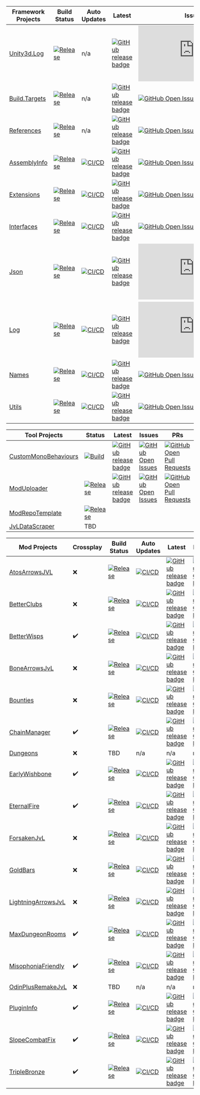 | Framework Projects | Build Status | Auto Updates | Latest | Issues | PRs |
| ------------- | ------------- | ------------- | ------------- | ------------- | ------------- |
| [Unity3d.Log](https://github.com/Digitalroot-Valheim/Digitalroot.Unity3d.Log) | [![Release](https://github.com/Digitalroot-Valheim/Digitalroot.Unity3d.Log/actions/workflows/release.yml/badge.svg?branch=main)](https://github.com/Digitalroot-Valheim/Digitalroot.Unity3d.Log/actions/workflows/release.yml) | n/a | [![GitHub release badge](https://badgen.net/github/release/Digitalroot-Valheim/Digitalroot.Unity3d.Log/stable)](https://github.com/Digitalroot-Valheim/Digitalroot.Unity3d.Log/releases/latest) | [![GitHub Open Issues](https://badgen.net/github/open-issues/Digitalroot-Valheim/Digitalroot.Unity3d.Log)](https://github.com/Digitalroot-Valheim/Digitalroot.Unity3d.Log/issues) | [![GitHub Open Pull Requests](https://badgen.net/github/open-prs/Digitalroot-Valheim/Digitalroot.Unity3d.Log)](https://github.com/Digitalroot-Valheim/Digitalroot.Unity3d.Log/pulls) |
| [Build.Targets](https://github.com/Digitalroot-Valheim/Digitalroot.Valheim.Build.Targets) | [![Release](https://github.com/Digitalroot-Valheim/Digitalroot.Valheim.Build.Targets/actions/workflows/release.yml/badge.svg?branch=main)](https://github.com/Digitalroot-Valheim/Digitalroot.Valheim.Build.Targets/actions/workflows/release.yml) | n/a | [![GitHub release badge](https://badgen.net/github/release/Digitalroot-Valheim/Digitalroot.Valheim.Build.Targets/stable)](https://github.com/Digitalroot-Valheim/Digitalroot.Valheim.Build.Targets/releases/latest) | [![GitHub Open Issues](https://badgen.net/github/open-issues/Digitalroot-Valheim/Digitalroot.Valheim.Build.Targets)](https://github.com/Digitalroot-Valheim/Digitalroot.Valheim.Build.Targets/issues) | [![GitHub Open Pull Requests](https://badgen.net/github/open-prs/Digitalroot-Valheim/Digitalroot.Valheim.Build.Targets)](https://github.com/Digitalroot-Valheim/Digitalroot.Valheim.Build.Targets/pulls) |
| [References](https://github.com/Digitalroot-Valheim/Digitalroot.Valheim.References) | [![Release](https://github.com/Digitalroot-Valheim/Digitalroot.Valheim.References/actions/workflows/release.yml/badge.svg?branch=main)](https://github.com/Digitalroot-Valheim/Digitalroot.Valheim.References/actions/workflows/release.yml) | n/a | [![GitHub release badge](https://badgen.net/github/release/Digitalroot-Valheim/Digitalroot.Valheim.References/stable)](https://github.com/Digitalroot-Valheim/Digitalroot.Valheim.References/releases/latest) | [![GitHub Open Issues](https://badgen.net/github/open-issues/Digitalroot-Valheim/Digitalroot.Valheim.References)](https://github.com/Digitalroot-Valheim/Digitalroot.Valheim.References/issues) | [![GitHub Open Pull Requests](https://badgen.net/github/open-prs/Digitalroot-Valheim/Digitalroot.Valheim.References)](https://github.com/Digitalroot-Valheim/Digitalroot.Valheim.References/pulls) |
| [AssemblyInfo](https://github.com/Digitalroot-Valheim/Digitalroot.Valheim.Common.AssemblyInfo) | [![Release](https://github.com/Digitalroot-Valheim/Digitalroot.Valheim.Common.AssemblyInfo/actions/workflows/release.yml/badge.svg?branch=main)](https://github.com/Digitalroot-Valheim/Digitalroot.Valheim.Common.AssemblyInfo/actions/workflows/release.yml) | [![CI/CD](https://github.com/Digitalroot-Valheim/Digitalroot.Valheim.Common.AssemblyInfo/actions/workflows/nuget.autoupdate.yml/badge.svg?branch=main)](https://github.com/Digitalroot-Valheim/Digitalroot.Valheim.Common.AssemblyInfo/actions/workflows/nuget.autoupdate.yml) | [![GitHub release badge](https://badgen.net/github/release/Digitalroot-Valheim/Digitalroot.Valheim.Common.AssemblyInfo/stable)](https://github.com/Digitalroot-Valheim/Digitalroot.Valheim.Common.AssemblyInfo/releases/latest) | [![GitHub Open Issues](https://badgen.net/github/open-issues/Digitalroot-Valheim/Digitalroot.Valheim.Common.AssemblyInfo)](https://github.com/Digitalroot-Valheim/Digitalroot.Valheim.Common.AssemblyInfo/issues) | [![GitHub Open Pull Requests](https://badgen.net/github/open-prs/Digitalroot-Valheim/Digitalroot.Valheim.Common.AssemblyInfo)](https://github.com/Digitalroot-Valheim/Digitalroot.Valheim.Common.AssemblyInfo/pulls) |
| [Extensions](https://github.com/Digitalroot-Valheim/Digitalroot.Valheim.Common.Extensions) | [![Release](https://github.com/Digitalroot-Valheim/Digitalroot.Valheim.Common.Extensions/actions/workflows/release.yml/badge.svg?branch=main)](https://github.com/Digitalroot-Valheim/Digitalroot.Valheim.Common.Extensions/actions/workflows/release.yml) | [![CI/CD](https://github.com/Digitalroot-Valheim/Digitalroot.Valheim.Common.Extensions/actions/workflows/nuget.autoupdate.yml/badge.svg?branch=main)](https://github.com/Digitalroot-Valheim/Digitalroot.Valheim.Common.Extensions/actions/workflows/nuget.autoupdate.yml) | [![GitHub release badge](https://badgen.net/github/release/Digitalroot-Valheim/Digitalroot.Valheim.Common.Extensions/stable)](https://github.com/Digitalroot-Valheim/Digitalroot.Valheim.Common.Extensions/releases/latest) | [![GitHub Open Issues](https://badgen.net/github/open-issues/Digitalroot-Valheim/Digitalroot.Valheim.Common.Extensions)](https://github.com/Digitalroot-Valheim/Digitalroot.Valheim.Common.Extensions/issues) | [![GitHub Open Pull Requests](https://badgen.net/github/open-prs/Digitalroot-Valheim/Digitalroot.Valheim.Common.Extensions)](https://github.com/Digitalroot-Valheim/Digitalroot.Valheim.Common.Extensions/pulls) |
| [Interfaces](https://github.com/Digitalroot-Valheim/Digitalroot.Valheim.Common.Interfaces) | [![Release](https://github.com/Digitalroot-Valheim/Digitalroot.Valheim.Common.Interfaces/actions/workflows/release.yml/badge.svg?branch=main)](https://github.com/Digitalroot-Valheim/Digitalroot.Valheim.Common.Interfaces/actions/workflows/release.yml) | [![CI/CD](https://github.com/Digitalroot-Valheim/Digitalroot.Valheim.Common.Interfaces/actions/workflows/nuget.autoupdate.yml/badge.svg?branch=main)](https://github.com/Digitalroot-Valheim/Digitalroot.Valheim.Common.Interfaces/actions/workflows/nuget.autoupdate.yml) | [![GitHub release badge](https://badgen.net/github/release/Digitalroot-Valheim/Digitalroot.Valheim.Common.Interfaces/stable)](https://github.com/Digitalroot-Valheim/Digitalroot.Valheim.Common.Interfaces/releases/latest) | [![GitHub Open Issues](https://badgen.net/github/open-issues/Digitalroot-Valheim/Digitalroot.Valheim.Common.Interfaces)](https://github.com/Digitalroot-Valheim/Digitalroot.Valheim.Common.Interfaces/issues) | [![GitHub Open Pull Requests](https://badgen.net/github/open-prs/Digitalroot-Valheim/Digitalroot.Valheim.Common.Interfaces)](https://github.com/Digitalroot-Valheim/Digitalroot.Valheim.Common.Interfaces/pulls) |
| [Json](https://github.com/Digitalroot-Valheim/Digitalroot.Valheim.Common.Json) | [![Release](https://github.com/Digitalroot-Valheim/Digitalroot.Valheim.Common.Json/actions/workflows/release.yml/badge.svg?branch=main)](https://github.com/Digitalroot-Valheim/Digitalroot.Valheim.Common.Json/actions/workflows/release.yml) | [![CI/CD](https://github.com/Digitalroot-Valheim/Digitalroot.Valheim.Common.Json/actions/workflows/nuget.autoupdate.yml/badge.svg?branch=main)](https://github.com/Digitalroot-Valheim/Digitalroot.Valheim.Common.Json/actions/workflows/nuget.autoupdate.yml) | [![GitHub release badge](https://badgen.net/github/release/Digitalroot-Valheim/Digitalroot.Valheim.Common.Json/stable)](https://github.com/Digitalroot-Valheim/Digitalroot.Valheim.Common.Json/releases/latest) | [![GitHub Open Issues](https://badgen.net/github/open-issues/Digitalroot-Valheim/Digitalroot.Valheim.Common.Json)](https://github.com/Digitalroot-Valheim/Digitalroot.Valheim.Common.Json/issues) | [![GitHub Open Pull Requests](https://badgen.net/github/open-prs/Digitalroot-Valheim/Digitalroot.Valheim.Common.Json)](https://github.com/Digitalroot-Valheim/Digitalroot.Valheim.Common.Json/pulls) |
| [Log](https://github.com/Digitalroot-Valheim/Digitalroot.Valheim.Common.Log) | [![Release](https://github.com/Digitalroot-Valheim/Digitalroot.Valheim.Common.Log/actions/workflows/release.yml/badge.svg?branch=main)](https://github.com/Digitalroot-Valheim/Digitalroot.Valheim.Common.Log/actions/workflows/release.yml) | [![CI/CD](https://github.com/Digitalroot-Valheim/Digitalroot.Valheim.Common.Log/actions/workflows/nuget.autoupdate.yml/badge.svg?branch=main)](https://github.com/Digitalroot-Valheim/Digitalroot.Valheim.Common.Log/actions/workflows/nuget.autoupdate.yml) | [![GitHub release badge](https://badgen.net/github/release/Digitalroot-Valheim/Digitalroot.Valheim.Common.Log/stable)](https://github.com/Digitalroot-Valheim/Digitalroot.Valheim.Common.Log/releases/latest) | [![GitHub Open Issues](https://badgen.net/github/open-issues/Digitalroot-Valheim/Digitalroot.Valheim.Common.Log)](https://github.com/Digitalroot-Valheim/Digitalroot.Valheim.Common.Log/issues) | [![GitHub Open Pull Requests](https://badgen.net/github/open-prs/Digitalroot-Valheim/Digitalroot.Valheim.Common.Log)](https://github.com/Digitalroot-Valheim/Digitalroot.Valheim.Common.Log/pulls) |
| [Names](https://github.com/Digitalroot-Valheim/Digitalroot.Valheim.Common.Names) | [![Release](https://github.com/Digitalroot-Valheim/Digitalroot.Valheim.Common.Names/actions/workflows/release.yml/badge.svg?branch=main)](https://github.com/Digitalroot-Valheim/Digitalroot.Valheim.Common.Names/actions/workflows/release.yml) | [![CI/CD](https://github.com/Digitalroot-Valheim/Digitalroot.Valheim.Common.Names/actions/workflows/nuget.autoupdate.yml/badge.svg?branch=main)](https://github.com/Digitalroot-Valheim/Digitalroot.Valheim.Common.Names/actions/workflows/nuget.autoupdate.yml) | [![GitHub release badge](https://badgen.net/github/release/Digitalroot-Valheim/Digitalroot.Valheim.Common.Names/stable)](https://github.com/Digitalroot-Valheim/Digitalroot.Valheim.Common.Names/releases/latest) | [![GitHub Open Issues](https://badgen.net/github/open-issues/Digitalroot-Valheim/Digitalroot.Valheim.Common.Names)](https://github.com/Digitalroot-Valheim/Digitalroot.Valheim.Common.Names/issues) | [![GitHub Open Pull Requests](https://badgen.net/github/open-prs/Digitalroot-Valheim/Digitalroot.Valheim.Common.Names)](https://github.com/Digitalroot-Valheim/Digitalroot.Valheim.Common.Names/pulls) |
| [Utils](https://github.com/Digitalroot-Valheim/Digitalroot.Valheim.Common.Utils) | [![Release](https://github.com/Digitalroot-Valheim/Digitalroot.Valheim.Common.Utils/actions/workflows/release.yml/badge.svg?branch=main)](https://github.com/Digitalroot-Valheim/Digitalroot.Valheim.Common.Utils/actions/workflows/release.yml) | [![CI/CD](https://github.com/Digitalroot-Valheim/Digitalroot.Valheim.Common.Utils/actions/workflows/nuget.autoupdate.yml/badge.svg?branch=main)](https://github.com/Digitalroot-Valheim/Digitalroot.Valheim.Common.Utils/actions/workflows/nuget.autoupdate.yml) | [![GitHub release badge](https://badgen.net/github/release/Digitalroot-Valheim/Digitalroot.Valheim.Common.Utils/stable)](https://github.com/Digitalroot-Valheim/Digitalroot.Valheim.Common.Utils/releases/latest) | [![GitHub Open Issues](https://badgen.net/github/open-issues/Digitalroot-Valheim/Digitalroot.Valheim.Common.Utils)](https://github.com/Digitalroot-Valheim/Digitalroot.Valheim.Common.Utils/issues) | [![GitHub Open Pull Requests](https://badgen.net/github/open-prs/Digitalroot-Valheim/Digitalroot.Valheim.Common.Utils)](https://github.com/Digitalroot-Valheim/Digitalroot.Valheim.Common.Utils/pulls) |

| Tool Projects | Status | Latest | Issues | PRs |
| ------------- | ------------- | ------------- | ------------- | ------------- |
| [CustomMonoBehaviours](https://github.com/Digitalroot-Valheim/Digitalroot.CustomMonoBehaviours) | [![Build](https://github.com/Digitalroot-Valheim/Digitalroot.CustomMonoBehaviours/actions/workflows/builder.yml/badge.svg)](https://github.com/Digitalroot-Valheim/Digitalroot.CustomMonoBehaviours/actions/workflows/builder.yml) | [![GitHub release badge](https://badgen.net/github/release/Digitalroot-Valheim/Digitalroot.CustomMonoBehaviours/stable)](https://github.com/Digitalroot-Valheim/Digitalroot.CustomMonoBehaviours/releases/latest) | [![GitHub Open Issues](https://badgen.net/github/open-issues/Digitalroot-Valheim/Digitalroot.CustomMonoBehaviours)](https://github.com/Digitalroot-Valheim/Digitalroot.CustomMonoBehaviours/issues) | [![GitHub Open Pull Requests](https://badgen.net/github/open-prs/Digitalroot-Valheim/Digitalroot.CustomMonoBehaviours)](https://github.com/Digitalroot-Valheim/Digitalroot.CustomMonoBehaviours/pulls) |
| [ModUploader](https://github.com/Digitalroot-Valheim/Digitalroot.ModUploader) | [![Release](https://github.com/Digitalroot-Valheim/Digitalroot.ModUploader/actions/workflows/release.yml/badge.svg)](https://github.com/Digitalroot-Valheim/Digitalroot.ModUploader/actions/workflows/release.yml) | [![GitHub release badge](https://badgen.net/github/release/Digitalroot-Valheim/Digitalroot.ModUploader/stable)](https://github.com/Digitalroot-Valheim/Digitalroot.ModUploader/releases/latest) | [![GitHub Open Issues](https://badgen.net/github/open-issues/Digitalroot-Valheim/Digitalroot.ModUploader)](https://github.com/Digitalroot-Valheim/Digitalroot.ModUploader/issues) | [![GitHub Open Pull Requests](https://badgen.net/github/open-prs/Digitalroot-Valheim/Digitalroot.ModUploader)](https://github.com/Digitalroot-Valheim/Digitalroot.ModUploader/pulls) |
| [ModRepoTemplate](https://github.com/Digitalroot-Valheim/Digitalroot.Valheim.ModRepoTemplate) | [![Release](https://github.com/Digitalroot-Valheim/Digitalroot.Valheim.ModRepoTemplate/actions/workflows/release.yml/badge.svg)](https://github.com/Digitalroot-Valheim/Digitalroot.Valheim.ModRepoTemplate/actions/workflows/release.yml) |
| [JvLDataScraper](https://github.com/Digitalroot-Valheim/JVLDataScraper) | TBD |


| Mod Projects | Crossplay | Build Status | Auto Updates | Latest | Issues | PRs | 
| ------------- | ------------- | ------------- | ------------- | ------------- | ------------- | ------------- |
| [AtosArrowsJVL](https://github.com/Digitalroot-Valheim/Atokal-AtosArrowsJVL) | :x: | [![Release](https://github.com/Digitalroot-Valheim/Atokal-AtosArrowsJVL/actions/workflows/nuget.release.yml/badge.svg?branch=main)](https://github.com/Digitalroot-Valheim/Atokal-AtosArrowsJVL/actions/workflows/nuget.release.yml)| [![CI/CD](https://github.com/Digitalroot-Valheim/Atokal-AtosArrowsJVL/actions/workflows/nuget.autoupdate.yml/badge.svg?branch=main)](https://github.com/Digitalroot-Valheim/Atokal-AtosArrowsJVL/actions/workflows/nuget.autoupdate.yml) | [![GitHub release badge](https://badgen.net/github/release/Digitalroot-Valheim/Atokal-AtosArrowsJVL/stable)](https://github.com/Digitalroot-Valheim/Atokal-AtosArrowsJVL/releases/latest) | [![GitHub Open Issues](https://badgen.net/github/open-issues/Digitalroot-Valheim/Atokal-AtosArrowsJVL)](https://github.com/Digitalroot-Valheim/Atokal-AtosArrowsJVL/issues) | [![GitHub Open Pull Requests](https://badgen.net/github/open-prs/Digitalroot-Valheim/Atokal-AtosArrowsJVL)](https://github.com/Digitalroot-Valheim/Atokal-AtosArrowsJVL/pulls) |
| [BetterClubs](https://github.com/Digitalroot-Valheim/Digitalroot.Valheim.BetterClubs) | :x: | [![Release](https://github.com/Digitalroot-Valheim/Digitalroot.Valheim.BetterClubs/actions/workflows/release.yml/badge.svg?branch=main)](https://github.com/Digitalroot-Valheim/Digitalroot.Valheim.BetterClubs/actions/workflows/release.yml) | [![CI/CD](https://github.com/Digitalroot-Valheim/Digitalroot.Valheim.BetterClubs/actions/workflows/nuget.autoupdate.yml/badge.svg?branch=main)](https://github.com/Digitalroot-Valheim/Digitalroot.Valheim.BetterClubs/actions/workflows/nuget.autoupdate.yml) | [![GitHub release badge](https://badgen.net/github/release/Digitalroot-Valheim/Digitalroot.Valheim.BetterClubs/stable)](https://github.com/Digitalroot-Valheim/Digitalroot.Valheim.BetterClubs/releases/latest) | [![GitHub Open Issues](https://badgen.net/github/open-issues/Digitalroot-Valheim/Digitalroot.Valheim.BetterClubs)](https://github.com/Digitalroot-Valheim/Digitalroot.Valheim.BetterClubs/issues) | [![GitHub Open Pull Requests](https://badgen.net/github/open-prs/Digitalroot-Valheim/Digitalroot.Valheim.BetterClubs)](https://github.com/Digitalroot-Valheim/Digitalroot.Valheim.BetterClubs/pulls) |
| [BetterWisps](https://github.com/Digitalroot-Valheim/Digitalroot.Valheim.BetterWisps) | :heavy_check_mark: | [![Release](https://github.com/Digitalroot-Valheim/Digitalroot.Valheim.BetterWisps/actions/workflows/release.yml/badge.svg?branch=main)](https://github.com/Digitalroot-Valheim/Digitalroot.Valheim.BetterWisps/actions/workflows/release.yml) | [![CI/CD](https://github.com/Digitalroot-Valheim/Digitalroot.Valheim.BetterWisps/actions/workflows/nuget.autoupdate.yml/badge.svg?branch=main)](https://github.com/Digitalroot-Valheim/Digitalroot.Valheim.BetterWisps/actions/workflows/nuget.autoupdate.yml) | [![GitHub release badge](https://badgen.net/github/release/Digitalroot-Valheim/Digitalroot.Valheim.BetterWisps/stable)](https://github.com/Digitalroot-Valheim/Digitalroot.Valheim.BetterWisps/releases/latest) | [![GitHub Open Issues](https://badgen.net/github/open-issues/Digitalroot-Valheim/Digitalroot.Valheim.BetterWisps)](https://github.com/Digitalroot-Valheim/Digitalroot.Valheim.BetterWisps/issues) | [![GitHub Open Pull Requests](https://badgen.net/github/open-prs/Digitalroot-Valheim/Digitalroot.Valheim.BetterWisps)](https://github.com/Digitalroot-Valheim/Digitalroot.Valheim.BetterWisps/pulls) |
| [BoneArrowsJvL](https://github.com/Digitalroot-Valheim/Digitalroot.Valheim.BoneArrowsJvL) | :x: | [![Release](https://github.com/Digitalroot-Valheim/Digitalroot.Valheim.BoneArrowsJvL/actions/workflows/release.yml/badge.svg?branch=main)](https://github.com/Digitalroot-Valheim/Digitalroot.Valheim.BoneArrowsJvL/actions/workflows/release.yml) | [![CI/CD](https://github.com/Digitalroot-Valheim/Digitalroot.Valheim.BoneArrowsJvL/actions/workflows/nuget.autoupdate.yml/badge.svg?branch=main)](https://github.com/Digitalroot-Valheim/Digitalroot.Valheim.BoneArrowsJvL/actions/workflows/nuget.autoupdate.yml) | [![GitHub release badge](https://badgen.net/github/release/Digitalroot-Valheim/Digitalroot.Valheim.BoneArrowsJvL/stable)](https://github.com/Digitalroot-Valheim/Digitalroot.Valheim.BoneArrowsJvL/releases/latest) | [![GitHub Open Issues](https://badgen.net/github/open-issues/Digitalroot-Valheim/Digitalroot.Valheim.BoneArrowsJvL)](https://github.com/Digitalroot-Valheim/Digitalroot.Valheim.BoneArrowsJvL/issues) | [![GitHub Open Pull Requests](https://badgen.net/github/open-prs/Digitalroot-Valheim/Digitalroot.Valheim.BoneArrowsJvL)](https://github.com/Digitalroot-Valheim/Digitalroot.Valheim.BoneArrowsJvL/pulls) |
| [Bounties](https://github.com/Digitalroot-Valheim/Digitalroot.Valheim.EpicLoot.Adventure.Bounties) | :x: | [![Release](https://github.com/Digitalroot-Valheim/Digitalroot.Valheim.EpicLoot.Adventure.Bounties/actions/workflows/release.yml/badge.svg?branch=main)](https://github.com/Digitalroot-Valheim/Digitalroot.Valheim.EpicLoot.Adventure.Bounties/actions/workflows/release.yml) | [![CI/CD](https://github.com/Digitalroot-Valheim/Digitalroot.Valheim.EpicLoot.Adventure.Bounties/actions/workflows/nuget.autoupdate.yml/badge.svg?branch=main)](https://github.com/Digitalroot-Valheim/Digitalroot.Valheim.EpicLoot.Adventure.Bounties/actions/workflows/nuget.autoupdate.yml) | [![GitHub release badge](https://badgen.net/github/release/Digitalroot-Valheim/Digitalroot.Valheim.EpicLoot.Adventure.Bounties/stable)](https://github.com/Digitalroot-Valheim/Digitalroot.Valheim.EpicLoot.Adventure.Bounties/releases/latest) | [![GitHub Open Issues](https://badgen.net/github/open-issues/Digitalroot-Valheim/Digitalroot.Valheim.EpicLoot.Adventure.Bounties)](https://github.com/Digitalroot-Valheim/Digitalroot.Valheim.EpicLoot.Adventure.Bounties/issues) | [![GitHub Open Pull Requests](https://badgen.net/github/open-prs/Digitalroot-Valheim/Digitalroot.Valheim.EpicLoot.Adventure.Bounties)](https://github.com/Digitalroot-Valheim/Digitalroot.Valheim.EpicLoot.Adventure.Bounties/pulls) |
| [ChainManager](https://github.com/Digitalroot-Valheim/Digitalroot.Valheim.ChainManager) | :heavy_check_mark: | [![Release](https://github.com/Digitalroot-Valheim/Digitalroot.Valheim.ChainManager/actions/workflows/release.yml/badge.svg?branch=main)](https://github.com/Digitalroot-Valheim/Digitalroot.Valheim.ChainManager/actions/workflows/release.yml) | [![CI/CD](https://github.com/Digitalroot-Valheim/Digitalroot.Valheim.ChainManager/actions/workflows/nuget.autoupdate.yml/badge.svg?branch=main)](https://github.com/Digitalroot-Valheim/Digitalroot.Valheim.ChainManager/actions/workflows/nuget.autoupdate.yml) | [![GitHub release badge](https://badgen.net/github/release/Digitalroot-Valheim/Digitalroot.Valheim.ChainManager/stable)](https://github.com/Digitalroot-Valheim/Digitalroot.Valheim.ChainManager/releases/latest) | [![GitHub Open Issues](https://badgen.net/github/open-issues/Digitalroot-Valheim/Digitalroot.Valheim.ChainManager)](https://github.com/Digitalroot-Valheim/Digitalroot.Valheim.ChainManager/issues) | [![GitHub Open Pull Requests](https://badgen.net/github/open-prs/Digitalroot-Valheim/Digitalroot.Valheim.ChainManager)](https://github.com/Digitalroot-Valheim/Digitalroot.Valheim.ChainManager/pulls) |
| [Dungeons](https://github.com/Digitalroot-Valheim/Digitalroot.Valheim.Dungeons) | :x: | TBD | n/a | n/a | n/a | n/a |
| [EarlyWishbone](https://github.com/Digitalroot-Valheim/Digitalroot.Valheim.EarlyWishbone) | :heavy_check_mark: | [![Release](https://github.com/Digitalroot-Valheim/Digitalroot.Valheim.EarlyWishbone/actions/workflows/release.yml/badge.svg?branch=main)](https://github.com/Digitalroot-Valheim/Digitalroot.Valheim.EarlyWishbone/actions/workflows/release.yml) | [![CI/CD](https://github.com/Digitalroot-Valheim/Digitalroot.Valheim.EarlyWishbone/actions/workflows/nuget.autoupdate.yml/badge.svg?branch=main)](https://github.com/Digitalroot-Valheim/Digitalroot.Valheim.EarlyWishbone/actions/workflows/nuget.autoupdate.yml) | [![GitHub release badge](https://badgen.net/github/release/Digitalroot-Valheim/Digitalroot.Valheim.EarlyWishbone/stable)](https://github.com/Digitalroot-Valheim/Digitalroot.Valheim.EarlyWishbone/releases/latest) | [![GitHub Open Issues](https://badgen.net/github/open-issues/Digitalroot-Valheim/Digitalroot.Valheim.EarlyWishbone)](https://github.com/Digitalroot-Valheim/Digitalroot.Valheim.EarlyWishbone/issues) | [![GitHub Open Pull Requests](https://badgen.net/github/open-prs/Digitalroot-Valheim/Digitalroot.Valheim.EarlyWishbone)](https://github.com/Digitalroot-Valheim/Digitalroot.Valheim.EarlyWishbone/pulls) |
| [EternalFire](https://github.com/Digitalroot-Valheim/Digitalroot.Valheim.EternalFire) | :heavy_check_mark: | [![Release](https://github.com/Digitalroot-Valheim/Digitalroot.Valheim.EternalFire/actions/workflows/release.yml/badge.svg?branch=main)](https://github.com/Digitalroot-Valheim/Digitalroot.Valheim.EternalFire/actions/workflows/release.yml) | [![CI/CD](https://github.com/Digitalroot-Valheim/Digitalroot.Valheim.EternalFire/actions/workflows/nuget.autoupdate.yml/badge.svg?branch=main)](https://github.com/Digitalroot-Valheim/Digitalroot.Valheim.EternalFire/actions/workflows/nuget.autoupdate.yml) | [![GitHub release badge](https://badgen.net/github/release/Digitalroot-Valheim/Digitalroot.Valheim.EternalFire/stable)](https://github.com/Digitalroot-Valheim/Digitalroot.Valheim.EternalFire/releases/latest) | [![GitHub Open Issues](https://badgen.net/github/open-issues/Digitalroot-Valheim/Digitalroot.Valheim.EternalFire)](https://github.com/Digitalroot-Valheim/Digitalroot.Valheim.EternalFire/issues) | [![GitHub Open Pull Requests](https://badgen.net/github/open-prs/Digitalroot-Valheim/Digitalroot.Valheim.EternalFire)](https://github.com/Digitalroot-Valheim/Digitalroot.Valheim.EternalFire/pulls) |
| [ForsakenJvL](https://github.com/Digitalroot-Valheim/Digitalroot.Valheim.ForsakenJvL) | :x: | [![Release](https://github.com/Digitalroot-Valheim/Digitalroot.Valheim.ForsakenJvL/actions/workflows/release.yml/badge.svg?branch=main)](https://github.com/Digitalroot-Valheim/Digitalroot.Valheim.ForsakenJvL/actions/workflows/release.yml) | [![CI/CD](https://github.com/Digitalroot-Valheim/Digitalroot.Valheim.ForsakenJvL/actions/workflows/nuget.autoupdate.yml/badge.svg?branch=main)](https://github.com/Digitalroot-Valheim/Digitalroot.Valheim.ForsakenJvL/actions/workflows/nuget.autoupdate.yml) | [![GitHub release badge](https://badgen.net/github/release/Digitalroot-Valheim/Digitalroot.Valheim.ForsakenJvL/stable)](https://github.com/Digitalroot-Valheim/Digitalroot.Valheim.ForsakenJvL/releases/latest) | [![GitHub Open Issues](https://badgen.net/github/open-issues/Digitalroot-Valheim/Digitalroot.Valheim.ForsakenJvL)](https://github.com/Digitalroot-Valheim/Digitalroot.Valheim.ForsakenJvL/issues) | [![GitHub Open Pull Requests](https://badgen.net/github/open-prs/Digitalroot-Valheim/Digitalroot.Valheim.ForsakenJvL)](https://github.com/Digitalroot-Valheim/Digitalroot.Valheim.ForsakenJvL/pulls) |
| [GoldBars](https://github.com/Digitalroot-Valheim/Digitalroot.Valheim.GoldBars) | :x: | [![Release](https://github.com/Digitalroot-Valheim/Digitalroot.Valheim.GoldBars/actions/workflows/release.yml/badge.svg?branch=main)](https://github.com/Digitalroot-Valheim/Digitalroot.Valheim.GoldBars/actions/workflows/release.yml) | [![CI/CD](https://github.com/Digitalroot-Valheim/Digitalroot.Valheim.GoldBars/actions/workflows/nuget.autoupdate.yml/badge.svg?branch=main)](https://github.com/Digitalroot-Valheim/Digitalroot.Valheim.GoldBars/actions/workflows/nuget.autoupdate.yml) | [![GitHub release badge](https://badgen.net/github/release/Digitalroot-Valheim/Digitalroot.Valheim.GoldBars/stable)](https://github.com/Digitalroot-Valheim/Digitalroot.Valheim.GoldBars/releases/latest) | [![GitHub Open Issues](https://badgen.net/github/open-issues/Digitalroot-Valheim/Digitalroot.Valheim.GoldBars)](https://github.com/Digitalroot-Valheim/Digitalroot.Valheim.GoldBars/issues) | [![GitHub Open Pull Requests](https://badgen.net/github/open-prs/Digitalroot-Valheim/Digitalroot.Valheim.GoldBars)](https://github.com/Digitalroot-Valheim/Digitalroot.Valheim.GoldBars/pulls) |
| [LightningArrowsJvL](https://github.com/Digitalroot-Valheim/Digitalroot.Valheim.LightningArrowsJvL) | :x: | [![Release](https://github.com/Digitalroot-Valheim/Digitalroot.Valheim.LightningArrowsJvL/actions/workflows/release.yml/badge.svg?branch=main)](https://github.com/Digitalroot-Valheim/Digitalroot.Valheim.LightningArrowsJvL/actions/workflows/release.yml) | [![CI/CD](https://github.com/Digitalroot-Valheim/Digitalroot.Valheim.LightningArrowsJvL/actions/workflows/nuget.autoupdate.yml/badge.svg?branch=main)](https://github.com/Digitalroot-Valheim/Digitalroot.Valheim.LightningArrowsJvL/actions/workflows/nuget.autoupdate.yml) | [![GitHub release badge](https://badgen.net/github/release/Digitalroot-Valheim/Digitalroot.Valheim.LightningArrowsJvL/stable)](https://github.com/Digitalroot-Valheim/Digitalroot.Valheim.LightningArrowsJvL/releases/latest) | [![GitHub Open Issues](https://badgen.net/github/open-issues/Digitalroot-Valheim/Digitalroot.Valheim.LightningArrowsJvL)](https://github.com/Digitalroot-Valheim/Digitalroot.Valheim.LightningArrowsJvL/issues) | [![GitHub Open Pull Requests](https://badgen.net/github/open-prs/Digitalroot-Valheim/Digitalroot.Valheim.LightningArrowsJvL)](https://github.com/Digitalroot-Valheim/Digitalroot.Valheim.LightningArrowsJvL/pulls) |
| [MaxDungeonRooms](https://github.com/Digitalroot-Valheim/Digitalroot.Valheim.MaxDungeonRooms) | :heavy_check_mark: | [![Release](https://github.com/Digitalroot-Valheim/Digitalroot.Valheim.MaxDungeonRooms/actions/workflows/release.yml/badge.svg?branch=main)](https://github.com/Digitalroot-Valheim/Digitalroot.Valheim.MaxDungeonRooms/actions/workflows/release.yml) | [![CI/CD](https://github.com/Digitalroot-Valheim/Digitalroot.Valheim.MaxDungeonRooms/actions/workflows/nuget.autoupdate.yml/badge.svg?branch=main)](https://github.com/Digitalroot-Valheim/Digitalroot.Valheim.MaxDungeonRooms/actions/workflows/nuget.autoupdate.yml) | [![GitHub release badge](https://badgen.net/github/release/Digitalroot-Valheim/Digitalroot.Valheim.MaxDungeonRooms/stable)](https://github.com/Digitalroot-Valheim/Digitalroot.Valheim.MaxDungeonRooms/releases/latest) | [![GitHub Open Issues](https://badgen.net/github/open-issues/Digitalroot-Valheim/Digitalroot.Valheim.MaxDungeonRooms)](https://github.com/Digitalroot-Valheim/Digitalroot.Valheim.MaxDungeonRooms/issues) | [![GitHub Open Pull Requests](https://badgen.net/github/open-prs/Digitalroot-Valheim/Digitalroot.Valheim.MaxDungeonRooms)](https://github.com/Digitalroot-Valheim/Digitalroot.Valheim.MaxDungeonRooms/pulls) |
| [MisophoniaFriendly](https://github.com/Digitalroot-Valheim/Digitalroot.Valheim.MisophoniaFriendly) | :heavy_check_mark: | [![Release](https://github.com/Digitalroot-Valheim/Digitalroot.Valheim.MisophoniaFriendly/actions/workflows/release.yml/badge.svg?branch=main)](https://github.com/Digitalroot-Valheim/Digitalroot.Valheim.MisophoniaFriendly/actions/workflows/release.yml) | [![CI/CD](https://github.com/Digitalroot-Valheim/Digitalroot.Valheim.MisophoniaFriendly/actions/workflows/nuget.autoupdate.yml/badge.svg?branch=main)](https://github.com/Digitalroot-Valheim/Digitalroot.Valheim.MisophoniaFriendly/actions/workflows/nuget.autoupdate.yml) | [![GitHub release badge](https://badgen.net/github/release/Digitalroot-Valheim/Digitalroot.Valheim.MisophoniaFriendly/stable)](https://github.com/Digitalroot-Valheim/Digitalroot.Valheim.MisophoniaFriendly/releases/latest) | [![GitHub Open Issues](https://badgen.net/github/open-issues/Digitalroot-Valheim/Digitalroot.Valheim.MisophoniaFriendly)](https://github.com/Digitalroot-Valheim/Digitalroot.Valheim.MisophoniaFriendly/issues) | [![GitHub Open Pull Requests](https://badgen.net/github/open-prs/Digitalroot-Valheim/Digitalroot.Valheim.MisophoniaFriendly)](https://github.com/Digitalroot-Valheim/Digitalroot.Valheim.MisophoniaFriendly/pulls) |
| [OdinPlusRemakeJvL](https://github.com/Digitalroot-Valheim/OdinPlusRemakeJVL) | :x: | TBD | n/a | n/a | n/a | n/a |
| [PluginInfo](https://github.com/Digitalroot-Valheim/Digitalroot.Valheim.PluginInfo) | :heavy_check_mark: | [![Release](https://github.com/Digitalroot-Valheim/Digitalroot.Valheim.PluginInfo/actions/workflows/nuget.release.yml/badge.svg?branch=main)](https://github.com/Digitalroot-Valheim/Digitalroot.Valheim.PluginInfo/actions/workflows/nuget.release.yml) | [![CI/CD](https://github.com/Digitalroot-Valheim/Digitalroot.Valheim.PluginInfo/actions/workflows/nuget.autoupdate.yml/badge.svg?branch=main)](https://github.com/Digitalroot-Valheim/Digitalroot.Valheim.PluginInfo/actions/workflows/nuget.autoupdate.yml) | [![GitHub release badge](https://badgen.net/github/release/Digitalroot-Valheim/Digitalroot.Valheim.PluginInfo/stable)](https://github.com/Digitalroot-Valheim/Digitalroot.Valheim.PluginInfo/releases/latest) | [![GitHub Open Issues](https://badgen.net/github/open-issues/Digitalroot-Valheim/Digitalroot.Valheim.PluginInfo)](https://github.com/Digitalroot-Valheim/Digitalroot.Valheim.PluginInfo/issues) | [![GitHub Open Pull Requests](https://badgen.net/github/open-prs/Digitalroot-Valheim/Digitalroot.Valheim.PluginInfo)](https://github.com/Digitalroot-Valheim/Digitalroot.Valheim.PluginInfo/pulls) |
| [SlopeCombatFix](https://github.com/Digitalroot-Valheim/Digitalroot.Valheim.SlopeCombatFix) | :heavy_check_mark: | [![Release](https://github.com/Digitalroot-Valheim/Digitalroot.Valheim.SlopeCombatFix/actions/workflows/release.yml/badge.svg?branch=main)](https://github.com/Digitalroot-Valheim/Digitalroot.Valheim.SlopeCombatFix/actions/workflows/release.yml) | [![CI/CD](https://github.com/Digitalroot-Valheim/Digitalroot.Valheim.SlopeCombatFix/actions/workflows/nuget.autoupdate.yml/badge.svg?branch=main)](https://github.com/Digitalroot-Valheim/Digitalroot.Valheim.SlopeCombatFix/actions/workflows/nuget.autoupdate.yml) | [![GitHub release badge](https://badgen.net/github/release/Digitalroot-Valheim/Digitalroot.Valheim.SlopeCombatFix/stable)](https://github.com/Digitalroot-Valheim/Digitalroot.Valheim.SlopeCombatFix/releases/latest) | [![GitHub Open Issues](https://badgen.net/github/open-issues/Digitalroot-Valheim/Digitalroot.Valheim.SlopeCombatFix)](https://github.com/Digitalroot-Valheim/Digitalroot.Valheim.SlopeCombatFix/issues) | [![GitHub Open Pull Requests](https://badgen.net/github/open-prs/Digitalroot-Valheim/Digitalroot.Valheim.SlopeCombatFix)](https://github.com/Digitalroot-Valheim/Digitalroot.Valheim.SlopeCombatFix/pulls) |
| [TripleBronze](https://github.com/Digitalroot-Valheim/KaceCottam-TripleBronze) | :heavy_check_mark: | [![Release](https://github.com/Digitalroot-Valheim/KaceCottam-TripleBronze/actions/workflows/release.yml/badge.svg?branch=main)](https://github.com/Digitalroot-Valheim/KaceCottam-TripleBronze/actions/workflows/release.yml) | [![CI/CD](https://github.com/Digitalroot-Valheim/KaceCottam-TripleBronze/actions/workflows/nuget.autoupdate.yml/badge.svg?branch=main)](https://github.com/Digitalroot-Valheim/KaceCottam-TripleBronze/actions/workflows/nuget.autoupdate.yml) | [![GitHub release badge](https://badgen.net/github/release/Digitalroot-Valheim/KaceCottam-TripleBronze/stable)](https://github.com/Digitalroot-Valheim/KaceCottam-TripleBronze/releases/latest) | [![GitHub Open Issues](https://badgen.net/github/open-issues/Digitalroot-Valheim/KaceCottam-TripleBronze)](https://github.com/Digitalroot-Valheim/KaceCottam-TripleBronze/issues) | [![GitHub Open Pull Requests](https://badgen.net/github/open-prs/Digitalroot-Valheim/KaceCottam-TripleBronze)](https://github.com/Digitalroot-Valheim/KaceCottam-TripleBronze/pulls) |
